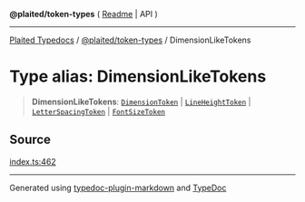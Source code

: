**@plaited/token-types** ( [Readme](../README.md) \| API )

***

[Plaited Typedocs](../../../modules.md) / [@plaited/token-types](../modules.md) / DimensionLikeTokens

# Type alias: DimensionLikeTokens

> **DimensionLikeTokens**: [`DimensionToken`](DimensionToken.md) \| [`LineHeightToken`](LineHeightToken.md) \| [`LetterSpacingToken`](LetterSpacingToken.md) \| [`FontSizeToken`](FontSizeToken.md)

## Source

[index.ts:462](https://github.com/plaited/plaited/blob/95d1a1b/libs/token-types/src/index.ts#L462)

***

Generated using [typedoc-plugin-markdown](https://www.npmjs.com/package/typedoc-plugin-markdown) and [TypeDoc](https://typedoc.org/)
